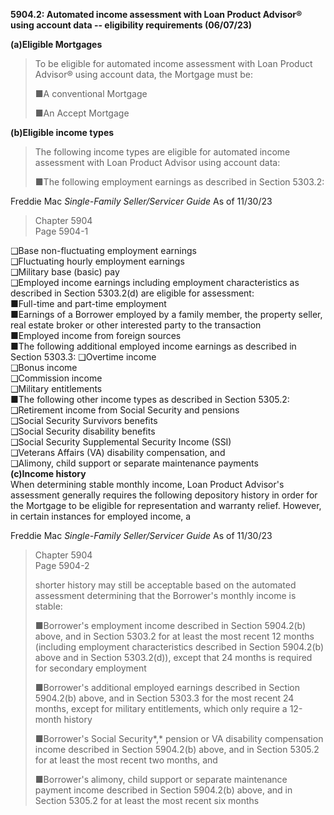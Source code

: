 **5904.2: Automated income assessment with Loan Product Advisor® using
account data -- eligibility requirements (06/07/23)**

**(a)Eligible Mortgages**

> To be eligible for automated income assessment with Loan Product
> Advisor® using account data, the Mortgage must be:
>
> ■A conventional Mortgage
>
> ■An Accept Mortgage

**(b)Eligible income types**

> The following income types are eligible for automated income
> assessment with Loan Product Advisor using account data:
>
> ■The following employment earnings as described in Section 5303.2:

Freddie Mac *Single-Family Seller/Servicer Guide* As of 11/30/23

> Chapter 5904\
> Page 5904-1

❑Base non-fluctuating employment earnings\
❑Fluctuating hourly employment earnings\
❑Military base (basic) pay\
❑Employed income earnings including employment characteristics as
described in Section 5303.2(d) are eligible for assessment:\
■Full-time and part-time employment\
■Earnings of a Borrower employed by a family member, the property
seller, real estate broker or other interested party to the transaction\
■Employed income from foreign sources\
■The following additional employed income earnings as described in
Section 5303.3: ❑Overtime income\
❑Bonus income\
❑Commission income\
❑Military entitlements\
■The following other income types as described in Section 5305.2:\
❑Retirement income from Social Security and pensions\
❑Social Security Survivors benefits\
❑Social Security disability benefits\
❑Social Security Supplemental Security Income (SSI)\
❑Veterans Affairs (VA) disability compensation, and\
❑Alimony, child support or separate maintenance payments\
**(c)Income history**\
When determining stable monthly income, Loan Product Advisor's
assessment generally requires the following depository history in order
for the Mortgage to be eligible for representation and warranty relief.
However, in certain instances for employed income, a

Freddie Mac *Single-Family Seller/Servicer Guide* As of 11/30/23

> Chapter 5904\
> Page 5904-2
>
> shorter history may still be acceptable based on the automated
> assessment determining that the Borrower's monthly income is stable:
>
> ■Borrower's employment income described in Section 5904.2(b) above,
> and in Section 5303.2 for at least the most recent 12 months
> (including employment characteristics described in Section 5904.2(b)
> above and in Section 5303.2(d)), except that 24 months is required for
> secondary employment
>
> ■Borrower's additional employed earnings described in Section
> 5904.2(b) above, and in Section 5303.3 for the most recent 24 months,
> except for military entitlements, which only require a 12-month
> history
>
> ■Borrower's Social Security*,* pension or VA disability compensation
> income described in Section 5904.2(b) above, and in Section 5305.2 for
> at least the most recent two months, and
>
> ■Borrower's alimony, child support or separate maintenance payment
> income described in Section 5904.2(b) above, and in Section 5305.2 for
> at least the most recent six months
>
>